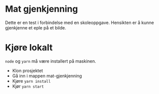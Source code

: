 # Mat gjenkjenning

Dette er en test i forbindelse med en skoleoppgave. Hensikten er å kunne gjenkjenne et eple på et bilde.

# Kjøre lokalt
`node` og `yarn` må være installert på maskinen.
- Klon prosjektet 
- Gå inn i mappen mat-gjenkjenning
- Kjøre `yarn install`
- Kjør `yarn start`